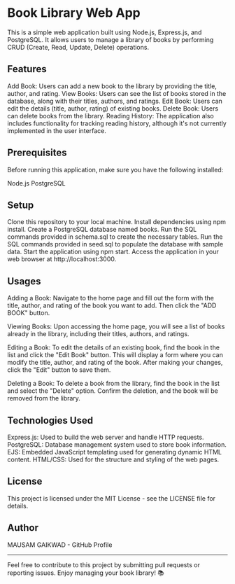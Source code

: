 # Book Library Web App
This is a simple web application built using Node.js, Express.js, and PostgreSQL. It allows users to manage a library of books by performing CRUD (Create, Read, Update, Delete) operations.

## Features
Add Book: Users can add a new book to the library by providing the title, author, and rating.
View Books: Users can see the list of books stored in the database, along with their titles, authors, and ratings.
Edit Book: Users can edit the details (title, author, rating) of existing books.
Delete Book: Users can delete books from the library.
Reading History: The application also includes functionality for tracking reading history, although it's not currently implemented in the user interface.
## Prerequisites
Before running this application, make sure you have the following installed:

Node.js
PostgreSQL
## Setup
Clone this repository to your local machine.
Install dependencies using npm install.
Create a PostgreSQL database named books.
Run the SQL commands provided in schema.sql to create the necessary tables.
Run the SQL commands provided in seed.sql to populate the database with sample data.
Start the application using npm start.
Access the application in your web browser at http://localhost:3000.
## Usages
Adding a Book: Navigate to the home page and fill out the form with the title, author, and rating of the book you want to add. Then click the "ADD BOOK" button.

Viewing Books: Upon accessing the home page, you will see a list of books already in the library, including their titles, authors, and ratings.

Editing a Book: To edit the details of an existing book, find the book in the list and click the "Edit Book" button. This will display a form where you can modify the title, author, and rating of the book. After making your changes, click the "Edit" button to save them.

Deleting a Book: To delete a book from the library, find the book in the list and select the "Delete" option. Confirm the deletion, and the book will be removed from the library.

## Technologies Used
Express.js: Used to build the web server and handle HTTP requests.
PostgreSQL: Database management system used to store book information.
EJS: Embedded JavaScript templating used for generating dynamic HTML content.
HTML/CSS: Used for the structure and styling of the web pages.
## License
This project is licensed under the MIT License - see the LICENSE file for details.

## Author
MAUSAM GAIKWAD - GitHub Profile

--- 

Feel free to contribute to this project by submitting pull requests or reporting issues. Enjoy managing your book library! 📚
